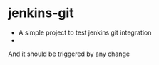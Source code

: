 # jenkins-git
- A simple project to test jenkins git integration
- 
And it should be triggered by any change

